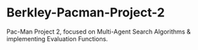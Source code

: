 # Berkley-Pacman-Project-2
Pac-Man Project 2, focused on Multi-Agent Search Algorithms &amp; implementing Evaluation Functions. 
